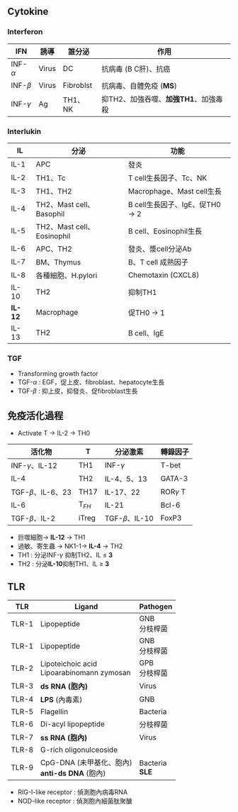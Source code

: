 ## Cytokine
### Interferon
| IFN       | 誘導  | 誰分泌          | 作用                     |
|-----------|-------|-----------------|--------------------------|
| INF-$\alpha$ | Virus | DC    | 抗病毒 (B C肝)、抗癌              |
| INF-$\beta$  | Virus | Fibroblst | 抗病毒、自體免疫 (**MS**)|
| INF-$\gamma$ | Ag    | TH1、NK         | 抑TH2、加強吞噬、**加強TH1**、加強毒殺 |
### Interlukin
| IL    | 分泌                       | 功能                          |
|-------|----------------------------|-------------------------------|
| IL-1  | APC                        | 發炎                          |
| IL-2  | TH1、Tc                    | T cell生長因子、Tc、NK      |
| IL-3  | TH1、TH2                   | Macrophage、Mast cell生長     |
| IL-4  | TH2、Mast cell、Basophil   | B cell生長因子、IgE、促TH0 -> 2 |
| IL-5  | TH2、Mast cell、Eosinophil | B cell、Eosinophil生長        |
| IL-6  | APC、TH2                   | 發炎、漿cell分泌Ab            |
| IL-7  | BM、Thymus                 | B、T cell 成熟因子             |
| IL-8  | 各種細胞、H.pylori         | Chemotaxin (CXCL8)                    |
| IL-10 | TH2                        | 抑制TH1                       |
| **IL-12** | Macrophage                 | 促TH0 -> 1                      |
| IL-13 | TH2                        | B cell、IgE                   |
### TGF
- Transforming growth factor
- TGF-$\alpha$ : EGF，促上皮、fibroblast、hepatocyte生長
- TGF-$\beta$ : 抑上皮，抑發炎、促fibroblast生長
## 免疫活化過程
- Activate T -> IL-2 -> TH0

| 活化物                | T     | 分泌激素        | 轉錄因子   |
|-----------------------|-------|-----------------|------------|
| INF-$\gamma$、IL-12      | TH1   | INF-$\gamma$       | T-bet      |
| IL-4                  | TH2   | IL-4、5、13     | GATA-3     |
| TGF-$\beta$、IL-6、23   | TH17  | IL-17、22       | ROR$\gamma$ T |
| IL-6                  | T$_{FH}$   | IL-21           | Bcl-6      |
| TGF-$\beta$、IL-2        | iTreg | TGF-$\beta$、IL-10 | FoxP3      |
- 巨噬細胞-> **IL-12** -> TH1
- 過敏、寄生蟲 -> NK1-1-> **IL-4**  -> TH2
- TH1 : 分泌INF-$\gamma$ 抑制TH2、IL $\leq$ **3**
- TH2 : 分泌**IL-10**抑制TH1、IL $\geq$ **3**
## TLR
| TLR | Ligand | Pathogen |
| ---- | ---- | ---- |
| TLR-1 | Lipopeptide | GNB<br>分枝桿菌 |
| TLR-1 | Lipopeptide | GNB<br>分枝桿菌 |
| TLR-2 | Lipoteichoic acid<br>Lipoarabinomann zymosan | GPB<br>分枝桿菌 |
| TLR-3 | **ds RNA (胞內)** | Virus |
| TLR-4 | **LPS** (內毒素) | GNB |
| TLR-5 | Flagellin | Bacteria |
| TLR-6 | Di-acyl lipopeptide | 分枝桿菌 |
| TLR-7 | **ss RNA (胞內)** | Virus |
| TLR-8 | G-rich oligonulceoside |  |
| TLR-9 | CpG-DNA (未甲基化、胞內)<br>**anti-ds DNA** (胞內) | Bacteria<br>**SLE** |
- RIG-I-like receptor : 偵測胞內病毒RNA
- NOD-like receptor : 偵測胞內細菌肽聚醣
